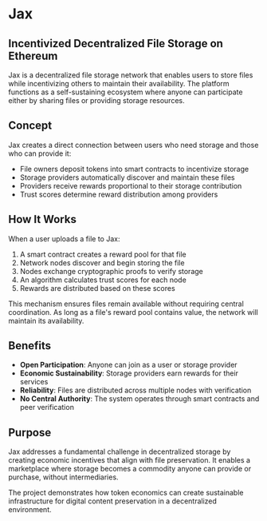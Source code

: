 # Jax

## Incentivized Decentralized File Storage on Ethereum

Jax is a decentralized file storage network that enables users to store files while incentivizing others to maintain their availability. The platform functions as a self-sustaining ecosystem where anyone can participate either by sharing files or providing storage resources.

## Concept

Jax creates a direct connection between users who need storage and those who can provide it:

- File owners deposit tokens into smart contracts to incentivize storage
- Storage providers automatically discover and maintain these files
- Providers receive rewards proportional to their storage contribution
- Trust scores determine reward distribution among providers

## How It Works

When a user uploads a file to Jax:
1. A smart contract creates a reward pool for that file
2. Network nodes discover and begin storing the file
3. Nodes exchange cryptographic proofs to verify storage
4. An algorithm calculates trust scores for each node
5. Rewards are distributed based on these scores

This mechanism ensures files remain available without requiring central coordination. As long as a file's reward pool contains value, the network will maintain its availability.

## Benefits

- **Open Participation**: Anyone can join as a user or storage provider
- **Economic Sustainability**: Storage providers earn rewards for their services
- **Reliability**: Files are distributed across multiple nodes with verification
- **No Central Authority**: The system operates through smart contracts and peer verification

## Purpose

Jax addresses a fundamental challenge in decentralized storage by creating economic incentives that align with file preservation. It enables a marketplace where storage becomes a commodity anyone can provide or purchase, without intermediaries.

The project demonstrates how token economics can create sustainable infrastructure for digital content preservation in a decentralized environment.

